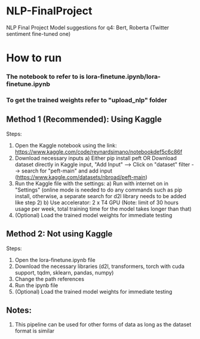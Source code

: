 # NLP-FinalProject
NLP Final Project
Model suggestions for q4: Bert, Roberta (Twitter sentiment fine-tuned one)

# How to run
### The notebook to refer to is lora-finetune.ipynb/lora-finetune.ipynb 
### To get the trained weights refer to "upload_nlp" folder

## Method 1 (Recommended): Using Kaggle 
Steps:
1. Open the Kaggle notebook using the link: https://www.kaggle.com/code/reynardsimano/notebookdef5c6c86f
2. Download necessary inputs
   a) Either pip install peft OR Download dataset directly in Kaggle input, "Add Input" --> Click on "dataset" filter --> search for "peft-main" and add input (https://www.kaggle.com/datasets/nbroad/peft-main)
3. Run the Kaggle file with the settings:
   a) Run with internet on in "Settings" (online mode is needed to do any commands such as pip install, otherwise, a separate search for d2l library needs to be added like step 2)
   b) Use accelerator: 2 x T4 GPU (Note: limit of 30 hours usage per week, total training time for the model takes longer than that)
4. (Optional) Load the trained model weights for immediate testing

## Method 2: Not using Kaggle
Steps:
1. Open the lora-finetune.ipynb file
2. Download the necessary libraries (d2l, transformers, torch with cuda support, tqdm, sklearn, pandas, numpy)
3. Change the path references
4. Run the ipynb file
5. (Optional) Load the trained model weights for immediate testing

## Notes:
1. This pipeline can be used for other forms of data as long as the dataset format is similar
